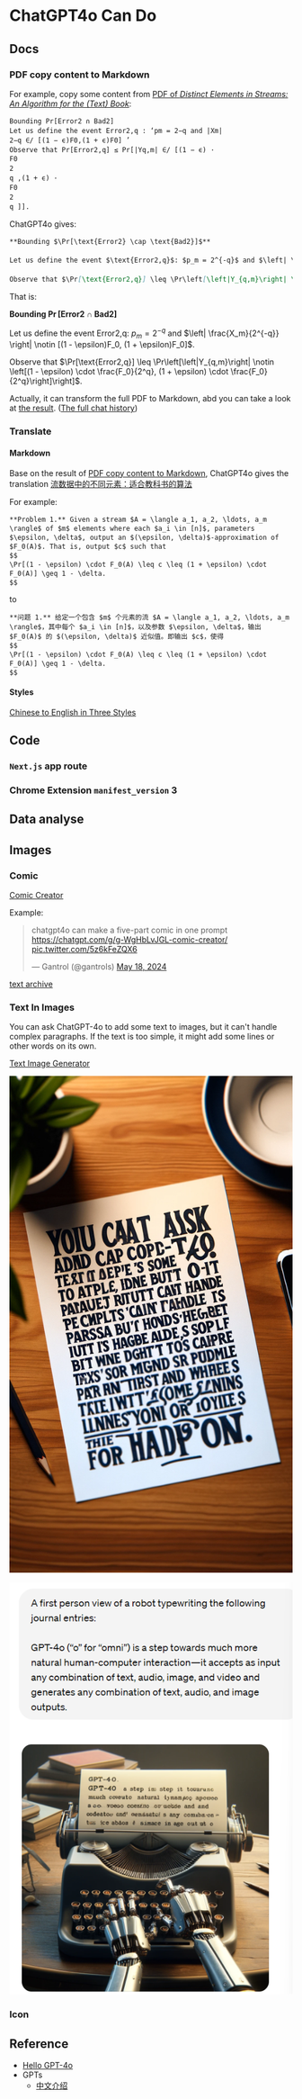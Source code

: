 # ChatGPT4o Can Do

## Docs

### PDF copy content to Markdown

For example, copy some content from [PDF of *Distinct Elements in Streams: An Algorithm for
the (Text) Book*](https://arxiv.org/pdf/2301.10191):

```txt
Bounding Pr[Error2 ∩ Bad2]
Let us define the event Error2,q : ‘pm = 2−q and |Xm|
2−q ∈/ [(1 − ϵ)F0,(1 + ϵ)F0] ’
Observe that Pr[Error2,q] ≤ Pr[|Yq,m| ∈/ [(1 − ϵ) ·
F0
2
q ,(1 + ϵ) ·
F0
2
q ]].
```

ChatGPT4o gives:

```markdown
**Bounding $\Pr[\text{Error2} \cap \text{Bad2}]$**

Let us define the event $\text{Error2,q}$: $p_m = 2^{-q}$ and $\left| \frac{X_m}{2^{-q}} \right| \notin [(1 - \epsilon)F_0, (1 + \epsilon)F_0]$.

Observe that $\Pr[\text{Error2,q}] \leq \Pr\left[\left|Y_{q,m}\right| \notin \left[(1 - \epsilon) \cdot \frac{F_0}{2^q}, (1 + \epsilon) \cdot \frac{F_0}{2^q}\right]\right]$.
```

That is:

**Bounding $\Pr[\text{Error2} \cap \text{Bad2}]$**

Let us define the event $\text{Error2,q}$: $p_m = 2^{-q}$ and $\left| \frac{X_m}{2^{-q}} \right| \notin [(1 - \epsilon)F_0, (1 + \epsilon)F_0]$.

Observe that $\Pr[\text{Error2,q}] \leq \Pr\left[\left|Y_{q,m}\right| \notin \left[(1 - \epsilon) \cdot \frac{F_0}{2^q}, (1 + \epsilon) \cdot \frac{F_0}{2^q}\right]\right]$.

Actually, it can transform the full PDF to Markdown, abd you can take a look at [the result](./examples/Distinct%20Elements%20in%20Streams:%20An%20Algorithm%20for%20the%20(Text)%20Book.md). ([The full chat history](https://chatgpt.com/share/54a5c725-2224-47db-a1d9-f0343aa65507))

### Translate

#### Markdown

Base on the result of [PDF copy content to Markdown](#pdf-copy-content-to-markdown), ChatGPT4o gives the translation [流数据中的不同元素：适合教科书的算法](./examples/流数据中的不同元素：适合教科书的算法.md)

For example:

```
**Problem 1.** Given a stream $A = \langle a_1, a_2, \ldots, a_m \rangle$ of $m$ elements where each $a_i \in [n]$, parameters $\epsilon, \delta$, output an $(\epsilon, \delta)$-approximation of $F_0(A)$. That is, output $c$ such that
$$
\Pr[(1 - \epsilon) \cdot F_0(A) \leq c \leq (1 + \epsilon) \cdot F_0(A)] \geq 1 - \delta.
$$
```

to 

```
**问题 1.** 给定一个包含 $m$ 个元素的流 $A = \langle a_1, a_2, \ldots, a_m \rangle$，其中每个 $a_i \in [n]$，以及参数 $\epsilon, \delta$，输出 $F_0(A)$ 的 $(\epsilon, \delta)$ 近似值。即输出 $c$，使得
$$
\Pr[(1 - \epsilon) \cdot F_0(A) \leq c \leq (1 + \epsilon) \cdot F_0(A)] \geq 1 - \delta.
$$
```

#### Styles

<!-- maybe 机翻味？ -->

[Chinese to English in Three Styles](https://chatgpt.com/g/g-6ecKahibH-chinese-to-english-in-three-styles)



## Code

### `Next.js` app route

### Chrome Extension `manifest_version` 3

## Data analyse

<!--TODO:   -->


## Images

### Comic

[Comic Creator](https://chatgpt.com/g/g-WgHbLvJGL-comic-creator)

Example: 

<blockquote class="twitter-tweet"><p lang="en" dir="ltr">chatgpt4o can make a five-part comic in one prompt <a href="https://chatgpt.com/g/g-WgHbLvJGL-comic-creator/">https://chatgpt.com/g/g-WgHbLvJGL-comic-creator/</a> <a href="https://t.co/5z6kFeZQX6">pic.twitter.com/5z6kFeZQX6</a></p>&mdash; Gantrol (@gantrols) <a href="https://twitter.com/gantrols/status/1791668200758989282?ref_src=twsrc%5Etfw">May 18, 2024</a></blockquote> <script async src="https://platform.twitter.com/widgets.js" charset="utf-8"></script>

[text archive](./examples/Comic%20Example.md) 

### Text In Images


You can ask ChatGPT-4o to add some text to images, but it can't handle complex paragraphs. If the text is too simple, it might add some lines or other words on its own.

[Text Image Generator](https://chatgpt.com/g/g-De8U3kWW2-text-image-generator)

![TypwritingGPT-4o2.png](./assets/TypwritingGPT-4o2.png)

![A first person view of a robot typewriting the GPT-4o journal entries](./assets/TypwritingGPT-4o.png)

### Icon

<!-- TODO -->

## Reference

- [Hello GPT-4o](https://openai.com/index/hello-gpt-4o/)
- GPTs
    - [中文介绍](https://www.aicando.xyz/chatgpt/gpts/)
